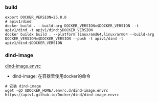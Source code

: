 ### build

```shell
export DOCKER_VERSION=25.0.0
# apiv1/dind
docker build . --build-arg DOCKER_VERSION=$DOCKER_VERSION  -t apiv1/dind -t apiv1/dind:$DOCKER_VERSION
docker buildx build . --platform linux/amd64,linux/arm64 --build-arg DOCKER_VERSION=$DOCKER_VERSION --push -t apiv1/dind -t apiv1/dind:$DOCKER_VERSION
```

### dind-image
[dind-image.envrc](./dind-image.envrc)
* dind-image: 在容器里使用docker的命令

```shell
# 安装 dind-image
wget -qO $DOCKER_HOME/.envrc.d/dind-image.envrc https://apiv1.github.io/Docker/dind/dind-image.envrc
```